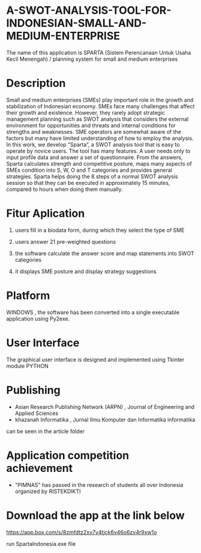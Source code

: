 # A-SWOT-ANALYSIS-TOOL-FOR-INDONESIAN-SMALL-AND-MEDIUM-ENTERPRISE


The name of this application is SPARTA (Sistem Perencanaan Untuk Usaha Kecil Menengah) 
/ planning system for small and medium enterprises

# Description

Small and medium enterprises (SMEs) play important role in the growth and stabilization of Indonesian economy.
SMEs face many challenges that affect their growth and existence. However, they rarely adopt strategic management
planning such as SWOT analysis that considers the external environment for opportunities and threats and internal
conditions for strengths and weaknesses. SME operators are somewhat aware of the factors but many have limited
understanding of how to employ the analysis. In this work, we develop “Sparta”, a SWOT analysis tool that is easy to
operate by novice users. The tool has many features. A user needs only to input profile data and answer a set of
questionnaire. From the answers, Sparta calculates strength and competitive posture, maps many aspects of SMEs
condition into S, W, O and T categories and provides general strategies. Sparta helps doing the 8 steps of a normal SWOT
analysis session so that they can be executed in approximately 15 minutes, compared to hours when doing them manually.

# Fitur Aplication

1. users fill in a biodata form, during which they select the type of SME

2. users answer 21 pre-weighted questions

3. the software calculate the answer score and map statements into SWOT categories

4. it displays SME posture and display strategy suggestions

# Platform

WINDOWS , the software has been converted into a single executable application using Py2exe.

# User Interface

The graphical user interface is designed and implemented using Tkinter module PYTHON

# Publishing 

- Asian Research Publishing Network (ARPN) , Journal of Engineering and Applied Sciences
- khazanah Informatika , Jurnal Ilmu Komputer dan Informatika informatika 

can be seen in the article folder

# Application competition achievement

- "PIMNAS" has passed in the research of students all over Indonesia organized by RISTEKDIKTI

# Download the app at the link below

https://app.box.com/s/8zmfdtz2xv7v4tjck6v46o6zv4r9xw1o

run SpartaIndonesia.exe file
